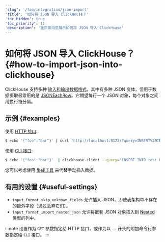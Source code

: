 ```yaml
---
'slug': '/faq/integration/json-import'
'title': '如何将 JSON 导入 ClickHouse？'
'toc_hidden': true
'toc_priority': 11
'description': '此页面向您展示如何将 JSON 导入 ClickHouse'
---
```





# 如何将 JSON 导入 ClickHouse？ {#how-to-import-json-into-clickhouse}

ClickHouse 支持多种 [输入和输出数据格式](../../interfaces/formats.md)。其中有多种 JSON 变体，但用于数据摄取最常用的是 [JSONEachRow](../../interfaces/formats.md#jsoneachrow)。它期望每行一个 JSON 对象，每个对象之间用换行符分隔。

## 示例 {#examples}

使用 [HTTP 接口](../../interfaces/http.md):

```bash
$ echo '{"foo":"bar"}' | curl 'http://localhost:8123/?query=INSERT%20INTO%20test%20FORMAT%20JSONEachRow' --data-binary @-
```

使用 [CLI 接口](../../interfaces/cli.md):

```bash
$ echo '{"foo":"bar"}'  | clickhouse-client --query="INSERT INTO test FORMAT JSONEachRow"
```

您可以考虑使用 [集成工具](../../integrations/index.mdx) 来代替手动插入数据。

## 有用的设置 {#useful-settings}

- `input_format_skip_unknown_fields` 允许插入 JSON，即使表架构中不存在的额外字段（通过丢弃它们）。
- `input_format_import_nested_json` 允许将嵌套 JSON 对象插入到 [Nested](../../sql-reference/data-types/nested-data-structures/index.md) 类型的列中。

:::note
设置作为 `GET` 参数指定给 HTTP 接口，或作为以 `--` 开头的附加命令行参数指定给 `CLI` 接口。
:::
